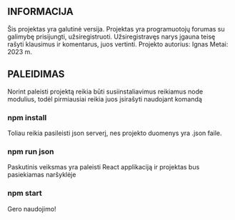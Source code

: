 ## INFORMACIJA

Šis projektas yra galutinė versija. Projektas yra programuotojų forumas su galimybę prisijungti, užsiregistruoti.
Užsiregistravęs narys įgauna teisę rašyti klausimus ir komentarus, juos vertinti.
Projekto autorius: Ignas
Metai: 2023 m. 

## PALEIDIMAS

Norint paleisti projektą reikia būti susiinstaliavimus reikiamus node modulius, todėl pirmiausiai reikia juos įsirašyti naudojant komandą
### npm install

Toliau reikia pasileisti json serverį, nes projekto duomenys yra .json faile.
### npm run json

Paskutinis veiksmas yra paleisti React applikaciją ir projektas bus pasiekiamas naršyklėje
### npm start

Gero naudojimo!